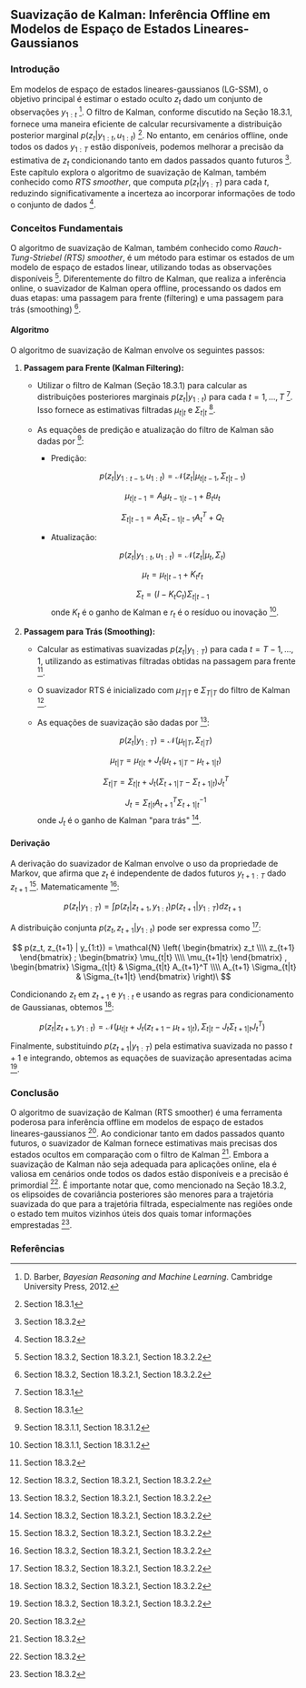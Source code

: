 ## Suavização de Kalman: Inferência Offline em Modelos de Espaço de Estados Lineares-Gaussianos

### Introdução
Em modelos de espaço de estados lineares-gaussianos (LG-SSM), o objetivo principal é estimar o estado oculto $z_t$ dado um conjunto de observações $y_{1:t}$ [^1]. O filtro de Kalman, conforme discutido na Seção 18.3.1, fornece uma maneira eficiente de calcular recursivamente a distribuição posterior marginal $p(z_t|y_{1:t}, u_{1:t})$ [^10]. No entanto, em cenários offline, onde todos os dados $y_{1:T}$ estão disponíveis, podemos melhorar a precisão da estimativa de $z_t$ condicionando tanto em dados passados quanto futuros [^13]. Este capítulo explora o algoritmo de suavização de Kalman, também conhecido como *RTS smoother*, que computa $p(z_t | y_{1:T})$ para cada $t$, reduzindo significativamente a incerteza ao incorporar informações de todo o conjunto de dados [^13].

### Conceitos Fundamentais
O algoritmo de suavização de Kalman, também conhecido como *Rauch-Tung-Striebel (RTS) smoother*, é um método para estimar os estados de um modelo de espaço de estados linear, utilizando todas as observações disponíveis [^14]. Diferentemente do filtro de Kalman, que realiza a inferência online, o suavizador de Kalman opera offline, processando os dados em duas etapas: uma passagem para frente (filtering) e uma passagem para trás (smoothing) [^14].

#### Algoritmo
O algoritmo de suavização de Kalman envolve os seguintes passos:

1.  **Passagem para Frente (Kalman Filtering):**
    *   Utilizar o filtro de Kalman (Seção 18.3.1) para calcular as distribuições posteriores marginais $p(z_t|y_{1:t})$ para cada $t = 1, ..., T$ [^10]. Isso fornece as estimativas filtradas $\mu_{t|t}$ e $\Sigma_{t|t}$ [^10].
    *   As equações de predição e atualização do filtro de Kalman são dadas por [^11]:

        *   Predição:

            $$             p(z_t | y_{1:t-1}, u_{1:t}) = \mathcal{N}(z_t | \mu_{t|t-1}, \Sigma_{t|t-1})\             $$

            $$             \mu_{t|t-1} = A_t \mu_{t-1|t-1} + B_t u_t\             $$

            $$             \Sigma_{t|t-1} = A_t \Sigma_{t-1|t-1} A_t^T + Q_t\             $$
        *   Atualização:

            $$             p(z_t | y_{1:t}, u_{1:t}) = \mathcal{N}(z_t | \mu_t, \Sigma_t)\             $$

            $$             \mu_t = \mu_{t|t-1} + K_t r_t\             $$

            $$             \Sigma_t = (I - K_t C_t) \Sigma_{t|t-1}\             $$
            onde $K_t$ é o ganho de Kalman e $r_t$ é o resíduo ou inovação [^11].

2.  **Passagem para Trás (Smoothing):**
    *   Calcular as estimativas suavizadas $p(z_t|y_{1:T})$ para cada $t = T-1, ..., 1$, utilizando as estimativas filtradas obtidas na passagem para frente [^13].
    *   O suavizador RTS é inicializado com $\mu_{T|T}$ e $\Sigma_{T|T}$ do filtro de Kalman [^14].
    *   As equações de suavização são dadas por [^14]:

        $$         p(z_t|y_{1:T}) = \mathcal{N}(\mu_{t|T}, \Sigma_{t|T})\         $$

        $$         \mu_{t|T} = \mu_{t|t} + J_t (\mu_{t+1|T} - \mu_{t+1|t})\         $$

        $$         \Sigma_{t|T} = \Sigma_{t|t} + J_t (\Sigma_{t+1|T} - \Sigma_{t+1|t}) J_t^T\         $$

        $$         J_t = \Sigma_{t|t} A_{t+1}^T \Sigma_{t+1|t}^{-1}\         $$
        onde $J_t$ é o ganho de Kalman "para trás" [^14].

#### Derivação

A derivação do suavizador de Kalman envolve o uso da propriedade de Markov, que afirma que $z_t$ é independente de dados futuros $y_{t+1:T}$ dado $z_{t+1}$ [^14]. Matematicamente [^14]:

$$ p(z_t | y_{1:T}) = \int p(z_t | z_{t+1}, y_{1:t}) p(z_{t+1} | y_{1:T}) dz_{t+1}\ $$

A distribuição conjunta $p(z_t, z_{t+1} | y_{1:t})$ pode ser expressa como [^14]:

$$ p(z_t, z_{t+1} | y_{1:t}) = \mathcal{N} \left( \begin{bmatrix} z_t \\\\ z_{t+1} \end{bmatrix} ; \begin{bmatrix} \mu_{t|t} \\\\ \mu_{t+1|t} \end{bmatrix} , \begin{bmatrix} \Sigma_{t|t} & \Sigma_{t|t} A_{t+1}^T \\\\ A_{t+1} \Sigma_{t|t} & \Sigma_{t+1|t} \end{bmatrix} \right)\ $$

Condicionando $z_t$ em $z_{t+1}$ e $y_{1:t}$ e usando as regras para condicionamento de Gaussianas, obtemos [^14]:

$$ p(z_t | z_{t+1}, y_{1:t}) = \mathcal{N}(\mu_{t|t} + J_t (z_{t+1} - \mu_{t+1|t}), \Sigma_{t|t} - J_t \Sigma_{t+1|t} J_t^T)\ $$

Finalmente, substituindo $p(z_{t+1} | y_{1:T})$ pela estimativa suavizada no passo $t+1$ e integrando, obtemos as equações de suavização apresentadas acima [^14].

### Conclusão
O algoritmo de suavização de Kalman (RTS smoother) é uma ferramenta poderosa para inferência offline em modelos de espaço de estados lineares-gaussianos [^13]. Ao condicionar tanto em dados passados quanto futuros, o suavizador de Kalman fornece estimativas mais precisas dos estados ocultos em comparação com o filtro de Kalman [^13]. Embora a suavização de Kalman não seja adequada para aplicações online, ela é valiosa em cenários onde todos os dados estão disponíveis e a precisão é primordial [^13]. É importante notar que, como mencionado na Seção 18.3.2, os elipsoides de covariância posteriores são menores para a trajetória suavizada do que para a trajetória filtrada, especialmente nas regiões onde o estado tem muitos vizinhos úteis dos quais tomar informações emprestadas [^13].

### Referências
[^1]: D. Barber, *Bayesian Reasoning and Machine Learning*. Cambridge University Press, 2012.
[^10]: Section 18.3.1
[^11]: Section 18.3.1.1, Section 18.3.1.2
[^13]: Section 18.3.2
[^14]: Section 18.3.2, Section 18.3.2.1, Section 18.3.2.2

<!-- END -->